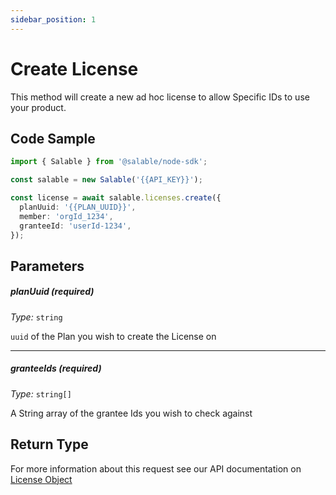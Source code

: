 ```yaml
---
sidebar_position: 1
---
```


# Create License

This method will create a new ad hoc license to allow Specific IDs to use your product.

## Code Sample

```typescript
import { Salable } from '@salable/node-sdk';

const salable = new Salable('{{API_KEY}}');

const license = await salable.licenses.create({
  planUuid: '{{PLAN_UUID}}',
  member: 'orgId_1234',
  granteeId: 'userId-1234',
});
```

## Parameters

##### planUuid (_required_)

_Type:_ `string`

`uuid` of the Plan you wish to create the License on

---

##### granteeIds (_required_)

_Type:_ `string[]`

A String array of the grantee Ids you wish to check against

## Return Type

For more information about this request see our API documentation on [License Object](https://docs.salable.app/api#tag/Licenses/operation/getLicenseByUuid)
